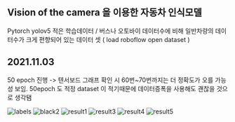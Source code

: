 ## Vision of the camera 을 이용한 자동차 인식모델

Pytorch yolov5
적은 학습데이터 / 버스나 오토바이 데이터수에 비해 일반차량의 데이터수가 크게 편향되어 있는 데이터 셋 ( load roboflow open dataset )

## 2021.11.03 
50 epoch 진행 -> 텐서보드 그래프 확인 시 60번~70번까지는 더 정확도가 오를 가능성 보임. 50epoch 도 적정 
dataset 이 적기때문에 데이터증폭을 사용해도 괜찮을 것으로 생각됌

![labels](https://user-images.githubusercontent.com/77665102/140021035-0ff3712e-9b5d-4e0e-9237-389d81c1e9ef.jpg)
![black2](https://user-images.githubusercontent.com/77665102/140021033-0a04299c-a8b1-4d2a-8dbc-380e434f71f0.jpg)
![result1](https://user-images.githubusercontent.com/77665102/140021036-adffde46-0cd5-4d52-a308-8cbf87bad8ff.png)
![result3](https://user-images.githubusercontent.com/77665102/140021039-9d6d0b2b-228a-4f56-a35d-4fea40fae9a4.png)
![result4](https://user-images.githubusercontent.com/77665102/140021043-d6302667-ff62-4b9b-a2d2-bdb01a7a72ce.png)
![result5](https://user-images.githubusercontent.com/77665102/140021044-492c66b5-861b-4468-99b0-03c27e2c46f0.png)
